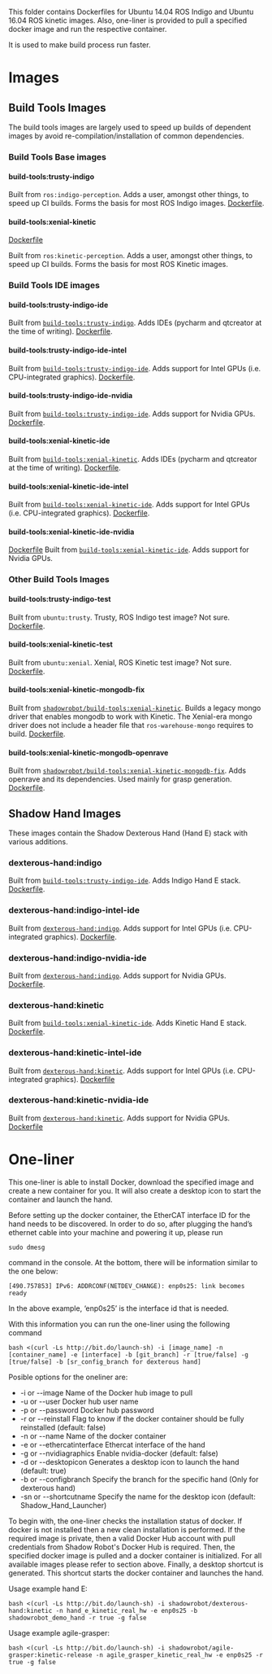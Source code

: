 This folder contains Dockerfiles for Ubuntu 14.04 ROS Indigo and Ubuntu 16.04 ROS kinetic images. Also, one-liner is provided to pull a specified docker image and run the respective container.

It is used to make build process run faster.

# Images

## Build Tools Images

The build tools images are largely used to speed up builds of dependent images by avoid re-compilation/installation of common dependencies.

### Build Tools Base images

#### build-tools:trusty-indigo

Built from `ros:indigo-perception`. Adds a user, amongst other things, to speed up CI builds. Forms the basis for most ROS Indigo images. [Dockerfile](ros/indigo/base/Dockerfile).

#### build-tools:xenial-kinetic

[Dockerfile](ros/kinetic/base/Dockerfile)

Built from `ros:kinetic-perception`. Adds a user, amongst other things, to speed up CI builds. Forms the basis for most ROS Kinetic images.

### Build Tools IDE images

#### build-tools:trusty-indigo-ide

Built from [`build-tools:trusty-indigo`](#build-toolstrusty-indigo). Adds IDEs (pycharm and qtcreator at the time of writing). [Dockerfile](ros/indigo/ide/Dockerfile).

#### build-tools:trusty-indigo-ide-intel

Built from [`build-tools:trusty-indigo-ide`](#build-toolstrusty-indigo-ide). Adds support for Intel GPUs (i.e. CPU-integrated graphics). [Dockerfile](ros/indigo/intel_ide/Dockerfile).

#### build-tools:trusty-indigo-ide-nvidia

Built from [`build-tools:trusty-indigo-ide`](#build-toolstrusty-indigo-ide). Adds support for Nvidia GPUs. [Dockerfile](ros/indigo/nvidia_ide/Dockerfile).

#### build-tools:xenial-kinetic-ide

Built from [`build-tools:xenial-kinetic`](#build-toolsxenial-kinetic). Adds IDEs (pycharm and qtcreator at the time of writing). [Dockerfile](ros/kinetic/ide/Dockerfile).

#### build-tools:xenial-kinetic-ide-intel

Built from [`build-tools:xenial-kinetic-ide`](#build-toolsxenial-kinetic-ide). Adds support for Intel GPUs (i.e. CPU-integrated graphics). [Dockerfile](ros/kinetic/intel_ide/Dockerfile).

#### build-tools:xenial-kinetic-ide-nvidia

[Dockerfile](ros/kinetic/nvidia_ide/Dockerfile)
Built from [`build-tools:xenial-kinetic-ide`](#build-toolsxenial-kinetic-ide). Adds support for Nvidia GPUs.

### Other Build Tools Images

#### build-tools:trusty-indigo-test

Built from `ubuntu:trusty`. Trusty, ROS Indigo test image? Not sure. [Dockerfile](ros/indigo/test/Dockerfile).

#### build-tools:xenial-kinetic-test

Built from `ubuntu:xenial`. Xenial, ROS Kinetic test image? Not sure. [Dockerfile](ros/kinetic/test/Dockerfile).

#### build-tools:xenial-kinetic-mongodb-fix

Built from [`shadowrobot/build-tools:xenial-kinetic`](#build-toolsxenial-kinetic). Builds a legacy mongo driver that enables mongodb to work with Kinetic. The Xenial-era mongo driver does not include a header file that `ros-warehouse-mongo` requires to build. [Dockerfile](ros/kinetic/mongodb-driver/Dockerfile).

#### build-tools:xenial-kinetic-mongodb-openrave

Built from [`shadowrobot/build-tools:xenial-kinetic-mongodb-fix`](#build-toolsxenial-kinetic-mongodb-fix). Adds openrave and its dependencies. Used mainly for grasp generation. [Dockerfile](ros/kinetic/openrave/Dockerfile).

## Shadow Hand Images

These images contain the Shadow Dexterous Hand (Hand E) stack with various additions.

### dexterous-hand:indigo

Built from [`build-tools:trusty-indigo-ide`](#build-toolstrusty-indigo-ide). Adds Indigo Hand E stack. [Dockerfile](shadow-hand/indigo/base/Dockerfile).

### dexterous-hand:indigo-intel-ide

Built from [`dexterous-hand:indigo`](#dexterous-handindigo). Adds support for Intel GPUs (i.e. CPU-integrated graphics). [Dockerfile](shadow-hand/indigo/intel_ide/Dockerfile).

### dexterous-hand:indigo-nvidia-ide

Built from [`dexterous-hand:indigo`](#dexterous-handindigo). Adds support for Nvidia GPUs. [Dockerfile](shadow-hand/indigo/nvidia_ide/Dockerfile).

### dexterous-hand:kinetic

Built from [`build-tools:xenial-kinetic-ide`](#build-toolsxenial-kinetic-ide). Adds Kinetic Hand E stack. [Dockerfile](shadow-hand/kinetic/base/Dockerfile).

### dexterous-hand:kinetic-intel-ide

Built from [`dexterous-hand:kinetic`](#dexterous-handkinetic). Adds support for Intel GPUs (i.e. CPU-integrated graphics). [Dockerfile](shadow-hand/kinetic/intel_ide/Dockerfile)

### dexterous-hand:kinetic-nvidia-ide

Built from [`dexterous-hand:kinetic`](#dexterous-handkinetic). Adds support for Nvidia GPUs. [Dockerfile](shadow-hand/kinetic/nvidia_ide/Dockerfile)

# One-liner

This one-liner is able to install Docker, download the specified image and create a new container for you. It will also create a desktop icon to start the container and launch the hand.

Before setting up the docker container, the EtherCAT interface ID for the hand needs to be discovered. In order to do so, after plugging the hand’s ethernet cable into your machine and powering it up, please run
```shell
sudo dmesg
```
command in the console. At the bottom, there will be information similar to the one below:
```shell
[490.757853] IPv6: ADDRCONF(NETDEV_CHANGE): enp0s25: link becomes ready
```
In the above example, ‘enp0s25’ is the interface id that is needed. 

With this information you can run the one-liner using the following command
```shell
bash <(curl -Ls http://bit.do/launch-sh) -i [image_name] -n [container_name] -e [interface] -b [git_branch] -r [true/false] -g [true/false] -b [sr_config_branch for dexterous hand]
```

Posible options for the oneliner are:

* -i or --image             Name of the Docker hub image to pull
* -u or --user              Docker hub user name
* -p or --password          Docker hub password
* -r or --reinstall         Flag to know if the docker container should be fully reinstalled (default: false)
* -n or --name              Name of the docker container
* -e or --ethercatinterface Ethercat interface of the hand
* -g or --nvidiagraphics    Enable nvidia-docker (default: false)
* -d or --desktopicon       Generates a desktop icon to launch the hand (default: true)
* -b or --configbranch      Specify the branch for the specific hand (Only for dexterous hand)
* -sn or --shortcutname     Specify the name for the desktop icon (default: Shadow_Hand_Launcher)

To begin with, the one-liner checks the installation status of docker. If docker is not installed then a new clean installation is performed. If the required image is private, 
then a valid Docker Hub account with pull credentials from Shadow Robot's Docker Hub is required. Then, the specified docker image is pulled and a docker 
container is initialized. For all available images please refer to section above. Finally, a desktop shortcut is generated. This shortcut starts the docker container and launches 
the hand.

Usage example hand E:
```
bash <(curl -Ls http://bit.do/launch-sh) -i shadowrobot/dexterous-hand:kinetic -n hand_e_kinetic_real_hw -e enp0s25 -b shadowrobot_demo_hand -r true -g false
```

Usage example agile-grasper:
```
bash <(curl -Ls http://bit.do/launch-sh) -i shadowrobot/agile-grasper:kinetic-release -n agile_grasper_kinetic_real_hw -e enp0s25 -r true -g false
```
